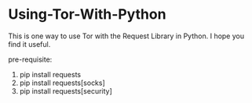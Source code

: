 # Using-Tor-With-Python
 This is one way to use Tor with the Request Library in Python. I hope you find it useful.

pre-requisite:
1. pip install requests
2. pip install requests[socks]
3. pip install requests[security]
